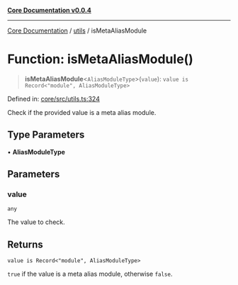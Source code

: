 [**Core Documentation v0.0.4**](../../README.md)

***

[Core Documentation](../../modules.md) / [utils](../README.md) / isMetaAliasModule

# Function: isMetaAliasModule()

> **isMetaAliasModule**\<`AliasModuleType`\>(`value`): `value is Record<"module", AliasModuleType>`

Defined in: [core/src/utils.ts:324](https://github.com/stonemjs/core/blob/4b1b931e44a5db2600109fa7ae2a8b532ed77730/src/utils.ts#L324)

Check if the provided value is a meta alias module.

## Type Parameters

• **AliasModuleType**

## Parameters

### value

`any`

The value to check.

## Returns

`value is Record<"module", AliasModuleType>`

`true` if the value is a meta alias module, otherwise `false`.
